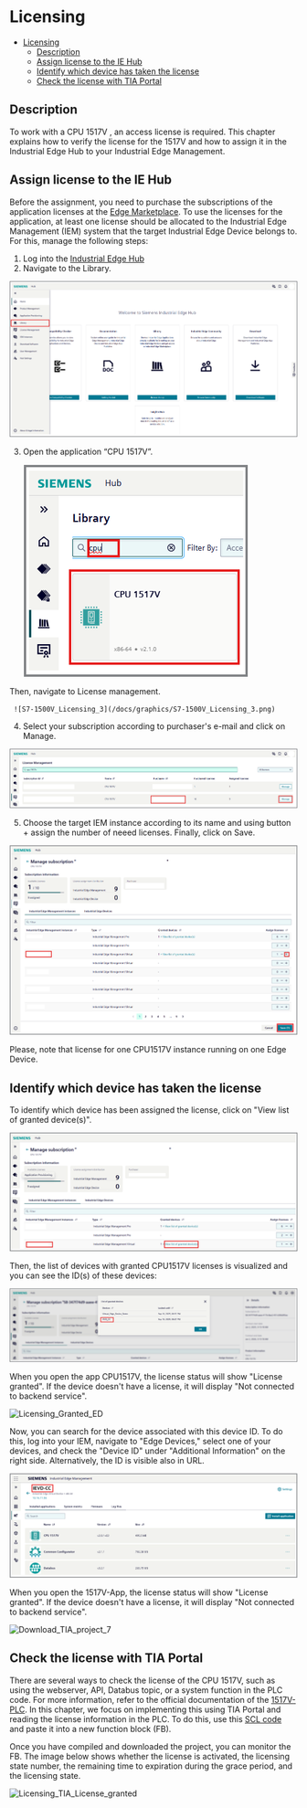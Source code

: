 # Licensing

- [Licensing](#licensing)
  - [Description](#description)
  - [Assign license to the IE Hub](#assign-license-to-the-ie-hub)
  - [Identify which device has taken the license](#identify-which-device-has-taken-the-license)
  - [Check the license with TIA Portal](#check-the-license-with-tia-portal)

## Description

To work with a CPU 1517V , an access license is required. This chapter explains how to verify the license for the 1517V and how to assign it in the Industrial Edge Hub to your Industrial Edge Management.

## Assign license to the IE Hub

Before the assignment, you need to purchase the subscriptions of the application licenses at the [Edge Marketplace](https://www.dex.siemens.com/?selected=edge). To use the licenses for the application, at least one license should be allocated to the Industrial Edge Management (IEM) system that the target Industrial Edge Device belongs to. For this, manage the following steps:

1. Log into the [Industrial Edge Hub](https://umipomoh.iehub.eu1.edge.siemens.cloud/home)
2. Navigate to the Library.

 ![S7-1500V_Licensing_1](/docs/graphics/S7-1500V_Licensing_1.png)

3. Open the application “CPU 1517V”.

     ![S7-1500V_Licensing_2](/docs/graphics/S7-1500V_Licensing_2.png)

  Then, navigate to License management.

     ![S7-1500V_Licensing_3](/docs/graphics/S7-1500V_Licensing_3.png)

4. Select your subscription according to purchaser's e-mail and click on Manage.

![S7-1500V_Licensing_4](/docs/graphics/S7-1500V_Licensing_4.png)

5. Choose the target IEM instance according to its name and using button + assign the number of neeed licenses. Finally, click on Save.

![S7-1500V_Licensing_5](/docs/graphics/S7-1500V_Licensing_5.png)

 Please, note that license for one CPU1517V instance running on one Edge Device.

## Identify which device has taken the license

To identify which device has been assigned the license, click on "View list of granted device(s)".

![S7-1500V_Licensing_6](/docs/graphics/S7-1500V_Licensing_6.png)

Then, the list of devices with granted CPU1517V licenses is visualized and you can see the ID(s) of these devices:

![S7-1500V_Licensing_7](/docs/graphics/S7-1500V_Licensing_7.png)

When you open the app CPU1517V, the license status will show "License granted". If the device doesn't have a license, it will display "Not connected to backend service".

![Licensing_Granted_ED](/docs/graphics/Licensing_Granted_ED.png)

Now, you can search for the device associated with this device ID. To do this, log into your IEM, navigate to "Edge Devices," select one of your devices, and check the "Device ID" under "Additional Information" on the right side. Alternatively, the ID is visible also in URL.

![S7-1500V_Licensing_7](/docs/graphics/S7-1500V_Licensing_8.png)

When you open the 1517V-App, the license status will show "License granted". If the device doesn't have a license, it will display "Not connected to backend service".

![Download_TIA_project_7](/docs/graphics/Licensing_check_license_in_1517V.png)

## Check the license with TIA Portal

There are several ways to check the license of the CPU 1517V, such as using the webserver, API, Databus topic, or a system function in the PLC code. For more information, refer to the official documentation of the [1517V-PLC](https://support.industry.siemens.com/cs/document/109825448/s7-1500-virtual-controller-cpu-1517v(f)-function-manual?dti=0&lc=en-MW). In this chapter, we focus on implementing this using TIA Portal and reading the license information in the PLC. To do this, use this [SCL code](/src/GetLicenseInfo.scl) and paste it into a new function block (FB).

Once you have compiled and downloaded the project, you can monitor the FB. The image below shows whether the license is activated, the licensing state number, the remaining time to expiration during the grace period, and the licensing state.

![Licensing_TIA_License_granted](/docs/graphics/Licensing_TIA_License_granted.png)





